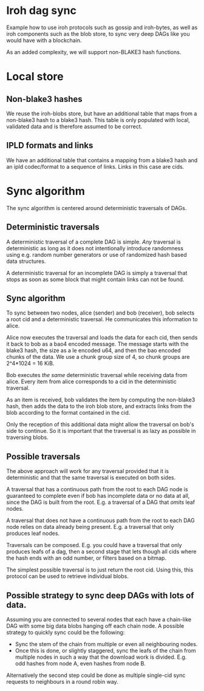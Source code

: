 # Iroh dag sync

Example how to use iroh protocols such as gossip and iroh-bytes, as well as
iroh components such as the blob store, to sync very deep DAGs like you would
have with a blockchain.

As an added complexity, we will support non-BLAKE3 hash functions.

# Local store

## Non-blake3 hashes

We reuse the iroh-blobs store, but have an additional table that maps
from a non-blake3 hash to a blake3 hash. This table is only populated
with local, validated data and is therefore assumed to be correct.

## IPLD formats and links

We have an additional table that contains a mapping from a blake3 hash
and an ipld codec/format to a sequence of links. Links in this case are cids.

# Sync algorithm

The sync algorithm is centered around deterministic traversals of DAGs.

## Deterministic traversals

A deterministic traversal of a complete DAG is simple. *Any* traversal is
deterministic as long as it does not intentionally introduce randomness using
e.g. random number generators or use of randomized hash based data structures.

A deterministic traversal for an incomplete DAG is simply a traversal that
stops as soon as some block that might contain links can not be found.

## Sync algorithm

To sync between two nodes, alice (sender) and bob (receiver), bob selects a
root cid and a deterministic traversal. He communicates this information to
alice.

Alice now executes the traversal and loads the data for each cid, then
sends it back to bob as a bao4 encoded message. The message starts with the
blake3 hash, the size as a le encoded u64, and then the bao encoded chunks of
the data. We use a chunk group size of 4, so chunk groups are 2^4*1024 = 16 KiB.

Bob executes *the same* deterministic traversal while receiving data from alice.
Every item from alice corresponds to a cid in the deterministic traversal.

As an item is received, bob validates the item by computing the non-blake3 hash,
then adds the data to the iroh blob store, and extracts links from the blob
according to the format contained in the cid.

Only the reception of this additional data might allow the traversal on bob's
side to continue. So it is important that the traversal is as lazy as possible
in traversing blobs.

## Possible traversals

The above approach will work for any traversal provided that it is
deterministic and that the same traversal is executed on both sides.

A traversal that has a continuous path from the root to each DAG node is
guaranteed to complete even if bob has incomplete data or no data at all, since
the DAG is built from the root. E.g. a traversal of a DAG that *omits* leaf
nodes.

A traversal that does not have a continuous path from the root to each DAG node
relies on data already being present. E.g. a traversal that only produces leaf
nodes.

Traversals can be composed. E.g. you could have a traversal that only produces
leafs of a dag, then a second stage that lets though all cids where the hash
ends with an odd number, or filters based on a bitmap.

The simplest possible traversal is to just return the root cid. Using this,
this protocol can be used to retrieve individual blobs.

## Possible strategy to sync deep DAGs with lots of data.

Assuming you are connected to several nodes that each have a chain-like DAG
with some big data blobs hanging off each chain node. A possible strategy
to quickly sync could be the following:

- Sync the stem of the chain from multiple or even all neighbouring nodes.
- Once this is done, or slightly staggered, sync the leafs of the chain
    from multiple nodes in such a way that the download work is divided.
    E.g. odd hashes from node A, even hashes from node B.

Alternatively the second step could be done as multiple single-cid sync requests
to neighbours in a round robin way.